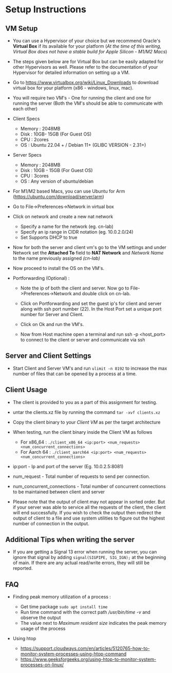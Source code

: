 # Setup Instructions

## VM Setup

- You can use a Hypervisor of your choice but we      recommend Oracle's **Virtual Box** if its available for your platform (*At the time of this writing, Virtual Box does not have a stable build for Apple Silicon - M1/M2 Macs*)

- The steps given below are for Virtual Box but can be easily adapted for other Hypervisors as well. Please refer to the documentation of your Hypervisor for detailed information on setting up a VM.

- Go to https://www.virtualbox.org/wiki/Linux_Downloads to download virtual box for your platform (x86 - windows, linux, mac).

- You will require two VM's - One for running the client and one for running the server (Both the VM's should be able to communicate with each other)

- Client Specs
    - Memory  : 2048MB
    - Disk    : 10GB- 15GB (For Guest OS)
    - CPU     : 2cores
    - OS      : Ubuntu 22.04 + / Debian 11+ (GLIBC VERSION - 2.31+)

- Server Specs
    - Memory  : 2048MB
    - Disk    : 10GB - 15GB (For Guest OS)
    - CPU     : 3cores
    - OS      : Any version of ubuntu/debian

- For M1/M2 based Macs, you can use Ubuntu for Arm (https://ubuntu.com/download/server/arm)

- Go to File->Preferences->Network in virtual box 
- Click on network and create a new nat network
    - Specify a name for the network (eg. cn-lab)
    - Specify an ip range in CIDR notation (eg. 10.0.2.0/24)
    - Set Supports DHCP to true
- Now for both the server and client vm's go to the VM settings and under Network set the **Attached To** field to **NAT Network** and *Network Name* to the name previously assigned *(cn-lab)*
- Now proceed to install the OS on the VM's. 

- Portforwarding (Optional) : 
    - Note the ip of both the client and server. Now go to File->Preferences->Network and double click on cn-lab. 
    - Click on Portforwarding and set the guest ip's for client and server along with ssh port number (22). In the Host Port set a unique port number for Server and Client. 

    - Click on Ok and run the VM's.

    - Now from Host machine open a terminal and run ssh -p <host_port> to connect to the client or server and communicate via ssh

## Server and Client Settings 

- Start Client and Server VM's and run `ulimit -n 8192` to increase the max number of files that can be opened by a process at a time.

## Client Usage

- The client is provided to you as a part of this assignment for testing. 
- untar the clients.xz file by running the command `tar -xvf clients.xz`
- Copy the client binary to your *Client VM* as per the target architecture 

- When testing, run the client binary inside the Client VM as follows 
    - For x86_64   : `./client_x86_64 <ip:port> <num_requests> <num_concurrent_connections>` 
    - For Aarch 64 : `./client_aarch64 <ip:port> <num_requests> <num_concurrent_connections>` 

- ip:port - Ip and port of the server (Eg. 10.0.2.5:8081)
- num_request - Total number of requests to send per connection.
- num_concurrent_connections - Total number of concurrent connections to be maintained between client and server

- Please note that the output of client may not appear in sorted order. But if your server was able to service all the requests of the client, the client will end successfully. If you wish to check the output then redirect the output of client to a file and use system utilities to figure out the highest number of connection in the output.

## Additional Tips when writing the server

- If you are getting a Signal 13 error when running the server, you can ignore that signal by adding `signal(SIGPIPE, SIG_IGN);` at the beginning of main. If there are any actual read/write errors, they will still be reported.


## FAQ

- Finding peak memory utilization of a process :
    - Get time package `sudo apt install time`
    - Run time command with the correct path */usr/bin/time -v <process>* and observe the output
    - The value next to *Maximum resident size* indicates the peak memory usage of the process

- Using htop
    - https://support.cloudways.com/en/articles/5120765-how-to-monitor-system-processes-using-htop-command
    - https://www.geeksforgeeks.org/using-htop-to-monitor-system-processes-on-linux/
    



 